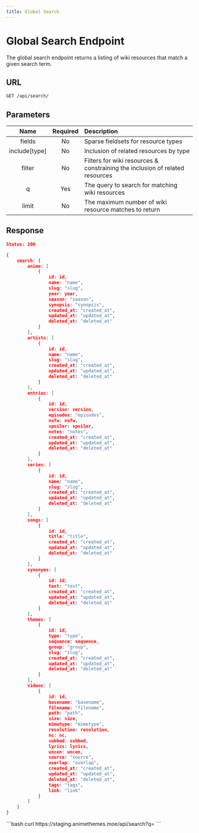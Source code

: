 ```yaml
---
title: Global Search
---
```


<Block>

# Global Search Endpoint

The global search endpoint returns a listing of wiki resources that match a given search term.

## URL

```sh
GET /api/search/
```

## Parameters

| Name          | Required | Description                                                                  |
| :----------:  | :------: | :--------------------------------------------------------------------------- |
| fields        | No       | Sparse fieldsets for resource types                                          |
| include[type] | No       | Inclusion of related resources by type                                       |
| filter        | No       | Filters for wiki resources & constraining the inclusion of related resources |
| q             | Yes      | The query to search for matching wiki resources                              |
| limit         | No       | The maximum number of wiki resource matches to return                        |

## Response

```json
Status: 200

{
    search: {
        anime: [
            {
                id: id,
                name: "name",
                slug: "slug",
                year: year,
                season: "season", 
                synopsis: "synopsis",
                created_at: "created_at",
                updated_at: "updated_at",
                deleted_at: "deleted_at"
            }
        ],
        artists: [
            {
                id: id,
                name: "name",
                slug: "slug",
                created_at: "created_at",
                updated_at: "updated_at",
                deleted_at: "deleted_at"
            }
        ],
        entries: [
            {
                id: id,
                version: version,
                episodes: "episodes",
                nsfw: nsfw,
                spoiler: spoiler,
                notes: "notes",
                created_at: "created_at",
                updated_at: "updated_at",
                deleted_at: "deleted_at"
            }
        ],
        series: [
            {
                id: id,
                name: "name",
                slug: "slug",
                created_at: "created_at",
                updated_at: "updated_at",
                deleted_at: "deleted_at"
            }
        ],
        songs: [
            {
                id: id,
                title: "title",
                created_at: "created_at",
                updated_at: "updated_at",
                deleted_at: "deleted_at"
            }
        ],
        synonyms: [
            {
                id: id,
                text: "text",
                created_at: "created_at",
                updated_at: "updated_at",
                deleted_at: "deleted_at"
            }        
        ],
        themes: [
            {
                id: id,
                type: "type",
                sequence: sequence,
                group: "group",
                slug: "slug",
                created_at: "created_at",
                updated_at: "updated_at",
                deleted_at: "deleted_at"
            }
        ],
        videos: [
            {
                id: id,
                basename: "basename",
                filename: "filename",
                path: "path",
                size: size,
                mimetype: "mimetype",
                resolution: resolution,
                nc: nc,
                subbed: subbed,
                lyrics: lyrics,
                uncen: uncen,
                source: "source",
                overlap: "overlap",
                created_at: "created_at",
                updated_at: "updated_at",
                deleted_at: "deleted_at",
                tags: "tags",
                link: "link"
            }
        ]
    }
}
```

<Example>

<CURL>
```bash
curl https://staging.animethemes.moe/api/search?q=
```
</CURL>

</Example>

</Block>